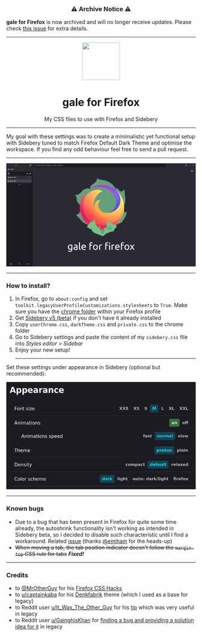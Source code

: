 <h3 align="center">⚠️ Archive Notice ⚠️</h3>

**gale for Firefox** is now archived and will no longer receive updates. Please
check [this issue](https://github.com/mgastonportillo/gale-for-ff/issues/10) for
extra details.

---

<div align="center"><img src="image/logo.png" width=100px height=100px></div>
<h1 align="center">gale for Firefox</h1>
<p align="center">My CSS files to use with Firefox and Sidebery</p>

---

My goal with these settings was to create a minimalistic yet functional setup
with Sidebery tuned to match Firefox Default Dark Theme and optimise the
workspace. If you find any odd behaviour feel free to send a pull request.

---

<div align="center"><img src="image/thumbnail.png"></div>

---

### How to install?

1. In Firefox, go to `about:config` and set
   `toolkit.legacyUserProfileCustomizations.stylesheets` to `True`. Make sure
   you have the
   <a href="https://www.userchrome.org/how-create-userchrome-css.html">chrome
   folder</a> within your Firefox profile
2. Get <a href="https://github.com/mbnuqw/sidebery/">Sidebery v5 (beta)</a> if
   you don't have it already installed
3. Copy `userChrome.css`, `darkTheme.css` and `private.css` to the chrome folder
4. Go to Sidebery settings and paste the content of my `sidebery.css` file into
   _Styles editor > Sidebar_
5. Enjoy your new setup!<hr>

Set these settings under appearance in Sidebery (optional but recommended):

<div><img src="image/sidebery-appearance.png"></div>

---

### Known bugs

- Due to a bug that has been present in Firefox for quite some time already, the
  autoshrink functionality isn't working as intended in Sidebery beta, so I
  decided to disable such characteristic until I find a workaround. Related
  <a href="https://bugzilla.mozilla.org/show_bug.cgi?id=1818517">issue</a>
  (thanks <a href="https://github.com/emiham">@emiham</a> for the heads-up)
- ~~When moving a tab, the tab position indicator doesn't follow the
  `margin-top` CSS rule for tabs~~ **_Fixed!_**

---

### Credits

- to <a href="https://github.com/MrOtherGuy">@MrOtherGuy</a> for his
  <a href="https://github.com/MrOtherGuy/firefox-csshacks">Firefox CSS Hacks</a>
- to <a href="https://www.reddit.com/user/captainkaba/">u/captainkaba</a> for
  his
  <a href="https://www.reddit.com/r/FirefoxCSS/comments/rqo5z6/some_people_asked_for_the_css_so_here_is_my_setup/">Denkfabrik</a>
  theme (which I used as a base for legacy)
- to Reddit user
  <a href="https://www.reddit.com/user/It_Was_The_Other_Guy/">u/It_Was_The_Other_Guy</a>
  for his
  <a href="https://www.reddit.com/r/FirefoxCSS/comments/vzcqzn/comment/ig8a8ba/">tip</a>
  which was very useful in legacy
- to Reddit user
  <a href="https://www.reddit.com/user/GainghisKhan/">u/GainghisKhan</a> for
  <a href="https://www.reddit.com/r/FirefoxCSS/comments/wcc9fc/comment/j2aoa8r/">finding
  a bug and providing a solution idea for it</a> in legacy
